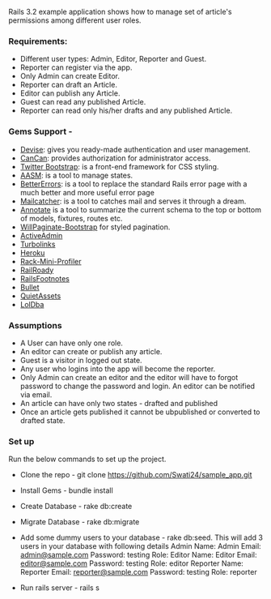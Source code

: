 Rails 3.2 example application shows how to manage set of article's permissions among different user roles.

### Requirements:

* Different user types: Admin, Editor, Reporter and Guest.
* Reporter can register via the app.
* Only Admin can create Editor.
* Reporter can draft an Article.
* Editor can publish any Article.
* Guest can read any published Article.
* Reporter can read only his/her drafts and any published Article.


### Gems Support -
* [Devise](https://github.com/plataformatec/devise): gives you ready-made authentication and user management.
* [CanCan](https://github.com/ryanb/cancan): provides authorization for administrator access.
* [Twitter Bootstrap](http://twitter.github.com/bootstrap/): is a front-end framework for CSS styling.
* [AASM](https://github.com/aasm/aasm): is a tool to manage states.
* [BetterErrors](https://github.com/charliesome/better_errors): is a tool to replace the standard Rails error page with a much better and more useful error page
* [Mailcatcher](https://github.com/sj26/mailcatcher): is a tool to catches mail and serves it through a dream.
* [Annotate](https://github.com/ctran/annotate_models) is a tool to summarize the current schema to the top or bottom of models, fixtures, routes etc.
* [WillPaginate-Bootstrap](https://github.com/mislav/will_paginate) for styled pagination.
* [ActiveAdmin]()
* [Turbolinks]()
* [Heroku]()
* [Rack-Mini-Profiler]()
* [RailRoady]()
* [RailsFootnotes]()
* [Bullet]()
* [QuietAssets]()
* [LolDba]()



### Assumptions

* A User can have only one role.
* An editor can create or publish any article.
* Guest is a visitor in logged out state.
* Any user who logins into the app will become the reporter.
* Only Admin can create an editor and the editor will have to forgot password to change the password and login. An editor can be notified via email.
* An article can have only two states - drafted and published
* Once an article gets published it cannot be ubpublished or converted to drafted state.

### Set up

Run the below commands to set up the project.
* Clone the repo - git clone https://github.com/Swati24/sample_app.git
* Install Gems - bundle install
* Create Database - rake db:create
* Migrate Database - rake db:migrate
* Add some dummy users to your database - rake db:seed. This will add 3 users in your database with following details
				Admin
					Name: Admin
					Email: admin@sample.com
					Password: testing
					Role:
				Editor
					Name: Editor
					Email: editor@sample.com
					Password: testing
					Role: editor
				Reporter
					Name: Reporter
					Email: reporter@sample.com
					Password: testing
					Role: reporter

* Run rails server - rails s